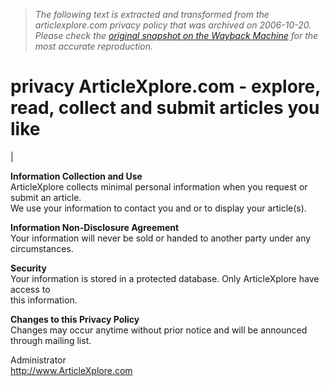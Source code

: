 > *The following text is extracted and transformed from the articlexplore.com privacy policy that was archived on 2006-10-20. Please check the [original snapshot on the Wayback Machine](https://web.archive.org/web/20061020233007id_/http%3A//articlexplore.com/index.php%3Fpagedb%3Dprivacy%26PHPSESSID%3D0a953db368aa666362ad5cd54af5a33f) for the most accurate reproduction.*

# privacy ArticleXplore.com - explore, read, collect and submit articles you like

|    
[ ](http://www.fidensfelix.com/indonesia)

**Information Collection and Use**  
ArticleXplore collects minimal personal information when you request or submit an article.  
We use your information to contact you and or to display your article(s).

 **Information Non-Disclosure Agreement**  
Your information will never be sold or handed to another party under any circumstances.

**Security**  
Your information is stored in a protected database. Only ArticleXplore have access to   
this information.

 **Changes to this Privacy Policy**   
Changes may occur anytime without prior notice and will be announced through mailing list.

Administrator  
http://www.ArticleXplore.com
